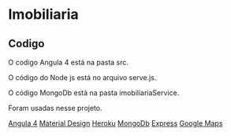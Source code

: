# Imobiliaria

## Codigo

O codigo Angula 4 está na pasta src.

O código do Node js está no arquivo serve.js.

O código MongoDb está na pasta imobiliariaService.


Foram usadas nesse projeto.

[Angula 4](https://angular.io/)
[Material Design](https://material.angular.io/)
[Heroku](https://www.heroku.com/)
[MongoDb](https://docs.mongodb.com/)
[Express](http://expressjs.com/pt-br/)
[Google Maps](https://developers.google.com/maps/?hl=pt-br)
